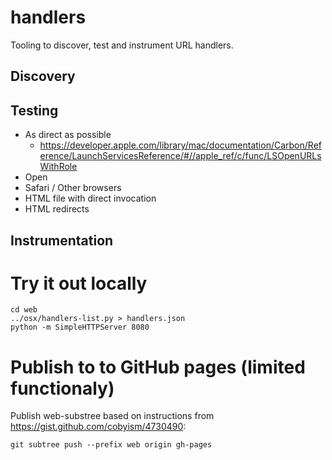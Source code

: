 # handlers

Tooling to discover, test and instrument URL handlers.

## Discovery

## Testing

* As direct as possible
  * https://developer.apple.com/library/mac/documentation/Carbon/Reference/LaunchServicesReference/#//apple_ref/c/func/LSOpenURLsWithRole
* Open
* Safari / Other browsers
 * HTML file with direct invocation
 * HTML redirects

##  Instrumentation

# Try it out locally
```shell
cd web
../osx/handlers-list.py > handlers.json
python -m SimpleHTTPServer 8080
```
# Publish to to GitHub pages (limited functionaly)

Publish web-substree based on instructions from https://gist.github.com/cobyism/4730490:

```shell
git subtree push --prefix web origin gh-pages
```
